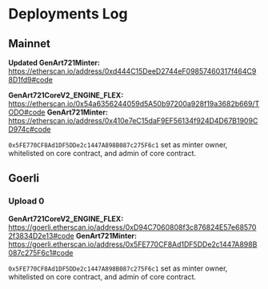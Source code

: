# Deployments Log

## Mainnet

**Updated GenArt721Minter:** https://etherscan.io/address/0xd444C15DeeD2744eF09857460317f464C98D1fd9#code

**GenArt721CoreV2_ENGINE_FLEX:** https://etherscan.io/0x54a6356244059d5A50b97200a928f19a3682b669/TODO#code
**GenArt721Minter:** https://etherscan.io/address/0x410e7eC15daF9EF56134f924D4D67B1909CD974c#code

`0x5FE770CF8Ad1DF5DDe2c1447A898B087c275F6c1` set as minter owner, whitelisted on core contract, and admin of core contract.

## Goerli

### Upload 0

**GenArt721CoreV2_ENGINE_FLEX:** https://goerli.etherscan.io/address/0xD94C7060808f3c876824E57e685702f3834D2e13#code
**GenArt721Minter:** https://goerli.etherscan.io/address/0x5FE770CF8Ad1DF5DDe2c1447A898B087c275F6c1#code

`0x5FE770CF8Ad1DF5DDe2c1447A898B087c275F6c1` set as minter owner, whitelisted on core contract, and admin of core contract.

